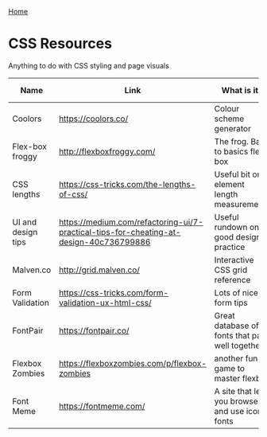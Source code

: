 [Home](../README.md)

# CSS Resources

Anything to do with CSS styling and page visuals

| Name          | Link          | What is it?  | Tip from
| ------------- | ------------- | ------------ | ------------ |
| Coolors  | https://coolors.co/ | Colour scheme generator | Reda
| Flex-box froggy | http://flexboxfroggy.com/ | The frog. Back to basics flex-box | FAC
| CSS lengths | https://css-tricks.com/the-lengths-of-css/ | Useful bit on element length measurements | Georgia FAC17
| UI and design tips | https://medium.com/refactoring-ui/7-practical-tips-for-cheating-at-design-40c736799886 | Useful rundown on good design practice | Bobby
| Malven.co | http://grid.malven.co/ | Interactive CSS grid reference | Bobby
| Form Validation | https://css-tricks.com/form-validation-ux-html-css/ | Lots of nice form tips | Alex
| FontPair | https://fontpair.co/ | Great database of fonts that pair well together | Reda
| Flexbox Zombies  | https://flexboxzombies.com/p/flexbox-zombies  | another fun game to master flexbox   | Pat 
| Font Meme | https://fontmeme.com/ | A site that lets you browse and use iconic fonts | Alex  

